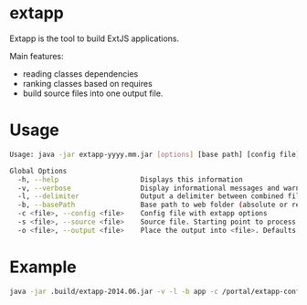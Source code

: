 extapp
======

Extapp is the tool to build ExtJS applications.

Main features: 
- reading classes dependencies
- ranking classes based on requires
- build source files into one output file.


Usage
======
```bash
Usage: java -jar extapp-yyyy.mm.jar [options] [base path] [config file] [source file] [output file]

Global Options
  -h, --help                    Displays this information
  -v, --verbose                 Display informational messages and warnings
  -l, --delimiter               Output a delimiter between combined files
  -b, --basePath                Base path to web folder (absolute or relative)
  -c <file>, --config <file>    Config file with extapp options
  -s <file>, --source <file>    Source file. Starting point to process dependencies.
  -o <file>, --output <file>    Place the output into <file>. Defaults to source file
```  

Example
======
```bash
java -jar .build/extapp-2014.06.jar -v -l -b app -c /portal/extapp-config.js -s /portal/app/app.js -o /portal/app/app-output.js
```
